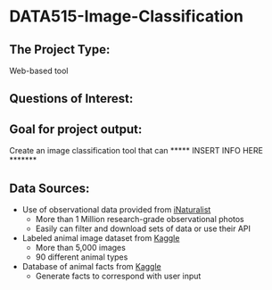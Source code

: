 # DATA515-Image-Classification


## The Project Type:
Web-based tool

## Questions of Interest: 


## Goal for project output: 
Create an image classification tool that can ***** INSERT INFO HERE *******

## Data Sources: 
* Use of observational data provided from [iNaturalist](https://www.inaturalist.org/pages/about) 
  * More than 1 Million research-grade observational photos
  * Easily can filter and download sets of data or use their API
* Labeled animal image dataset from [Kaggle](https://www.kaggle.com/datasets/iamsouravbanerjee/animal-image-dataset-90-different-animals)
  * More than 5,000 images
  * 90 different animal types
* Database of animal facts from [Kaggle](https://www.kaggle.com/datasets/iamsouravbanerjee/animal-information-dataset) 
  * Generate facts to correspond with user input

